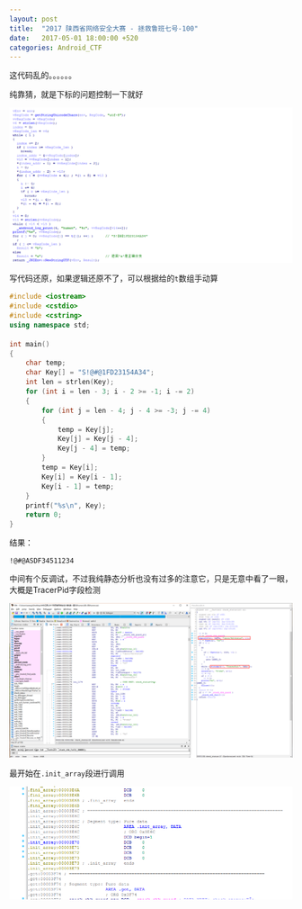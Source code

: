 ```yaml
---
layout: post
title:  "2017 陕西省网络安全大赛 - 拯救鲁班七号-100"
date:   2017-05-01 18:00:00 +520
categories: Android_CTF
---
```


这代码乱的。。。。。。

纯靠猜，就是下标的问题控制一下就好

![IMAGE](/assets/resources/B7E344E91EE913621532AD37D1539F16.png)

写代码还原，如果逻辑还原不了，可以根据给的`t`数组手动算
```c++
#include <iostream>
#include <cstdio>
#include <cstring>
using namespace std;

int main()
{
	char temp;
	char Key[] = "S!@#@1FD23154A34";
	int len = strlen(Key);
	for (int i = len - 3; i - 2 >= -1; i -= 2)
	{
		for (int j = len - 4; j - 4 >= -3; j -= 4)
		{
			temp = Key[j];
			Key[j] = Key[j - 4];
			Key[j - 4] = temp;
		}
		temp = Key[i];
		Key[i] = Key[i - 1];
		Key[i - 1] = temp;
	}
	printf("%s\n", Key);
	return 0;
}
```

结果：
```
!@#@ASDF34511234
```

中间有个反调试，不过我纯静态分析也没有过多的注意它，只是无意中看了一眼，大概是TracerPid字段检测

![IMAGE](/assets/resources/90C2DB45349DEA35B1954154E2ED2185.png)

最开始在`.init_array`段进行调用

![IMAGE](/assets/resources/3338DAFAEB31C2972A7334510F3D1E68.png)
